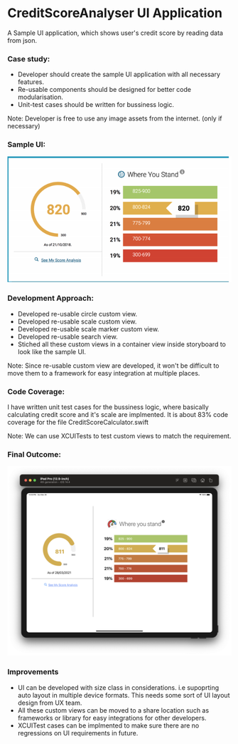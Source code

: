 # CreditScoreAnalyser UI Application

A Sample UI application, which shows user's credit score by reading data from json.

### Case study:

* Developer should create the sample UI application with all necessary features.
* Re-usable components should be designed for better code modularisation.
* Unit-test cases should be written for bussiness logic.

Note: Developer is free to use any image assets from the internet. (only if necessary)

### Sample UI:
![alt_text](https://github.com/vinayhosamane/CreditScoreAnalyser/blob/main/Documentation%20Resources/Screenshot%202021-03-27%20at%204.22.59%20PM.png)

### Development Approach:

* Developed re-usable circle custom view.
* Developed re-usable scale custom view.
* Developed re-usable scale marker custom view.
* Developed re-usable search view.
* Stiched all these custom views in a container view inside storyboard to look like the sample UI.

Note: Since re-usable custom view are developed, it won't be difficult to move them to a framework for easy integration at multiple places.

### Code Coverage:

I have written unit test cases for the bussiness logic, where basically calculating credit score and it's scale are implmented.
It is about 83% code coverage for the file CreditScoreCalculator.swift

Note: We can use XCUITests to test custom views to match the requirement.

### Final Outcome:

![alt_text](https://github.com/vinayhosamane/CreditScoreAnalyser/blob/main/Documentation%20Resources/Screenshot%202021-03-28%20at%2012.50.17%20PM.png)

### Improvements

* UI can be developed with size class in considerations. i.e supoprting auto layout in multiple device formats. This needs some sort of UI layout design from UX team.
* All these custom views can be moved to a share location such as frameworks or library for easy integrations for other developers.
* XCUITest cases can be implmented to make sure there are no regressions on UI requirements in future.
